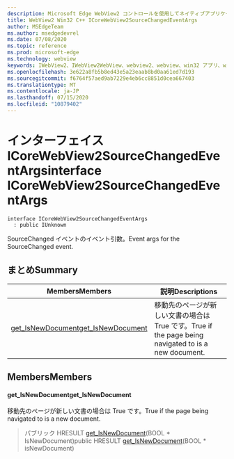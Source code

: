 ```yaml
---
description: Microsoft Edge WebView2 コントロールを使用してネイティブアプリケーションに web 技術 (HTML、CSS、JavaScript) を埋め込む
title: WebView2 Win32 C++ ICoreWebView2SourceChangedEventArgs
author: MSEdgeTeam
ms.author: msedgedevrel
ms.date: 07/08/2020
ms.topic: reference
ms.prod: microsoft-edge
ms.technology: webview
keywords: IWebView2、IWebView2WebView、webview2、webview、win32 アプリ、win32、edge、ICoreWebView2、ICoreWebView2Controller、browser control、edge html、ICoreWebView2SourceChangedEventArgs
ms.openlocfilehash: 3e622a8fb5b8ed43e5a23eaab8bd0aa61ed7d193
ms.sourcegitcommit: f6764f57aed9ab7229e4eb6cc8851d0cea667403
ms.translationtype: MT
ms.contentlocale: ja-JP
ms.lasthandoff: 07/15/2020
ms.locfileid: "10879402"
---
```

# <span data-ttu-id="4d878-104">インターフェイス ICoreWebView2SourceChangedEventArgs</span><span class="sxs-lookup"><span data-stu-id="4d878-104">interface ICoreWebView2SourceChangedEventArgs</span></span> 

```
interface ICoreWebView2SourceChangedEventArgs
  : public IUnknown
```

<span data-ttu-id="4d878-105">SourceChanged イベントのイベント引数。</span><span class="sxs-lookup"><span data-stu-id="4d878-105">Event args for the SourceChanged event.</span></span>

## <span data-ttu-id="4d878-106">まとめ</span><span class="sxs-lookup"><span data-stu-id="4d878-106">Summary</span></span>

 <span data-ttu-id="4d878-107">Members</span><span class="sxs-lookup"><span data-stu-id="4d878-107">Members</span></span>                        | <span data-ttu-id="4d878-108">説明</span><span class="sxs-lookup"><span data-stu-id="4d878-108">Descriptions</span></span>
--------------------------------|---------------------------------------------
[<span data-ttu-id="4d878-109">get_IsNewDocument</span><span class="sxs-lookup"><span data-stu-id="4d878-109">get_IsNewDocument</span></span>](#get_isnewdocument) | <span data-ttu-id="4d878-110">移動先のページが新しい文書の場合は True です。</span><span class="sxs-lookup"><span data-stu-id="4d878-110">True if the page being navigated to is a new document.</span></span>

## <span data-ttu-id="4d878-111">Members</span><span class="sxs-lookup"><span data-stu-id="4d878-111">Members</span></span>

#### <span data-ttu-id="4d878-112">get_IsNewDocument</span><span class="sxs-lookup"><span data-stu-id="4d878-112">get_IsNewDocument</span></span> 

<span data-ttu-id="4d878-113">移動先のページが新しい文書の場合は True です。</span><span class="sxs-lookup"><span data-stu-id="4d878-113">True if the page being navigated to is a new document.</span></span>

> <span data-ttu-id="4d878-114">パブリック HRESULT [get_IsNewDocument](#get_isnewdocument)(BOOL \* IsNewDocument)</span><span class="sxs-lookup"><span data-stu-id="4d878-114">public HRESULT [get_IsNewDocument](#get_isnewdocument)(BOOL \* isNewDocument)</span></span>

